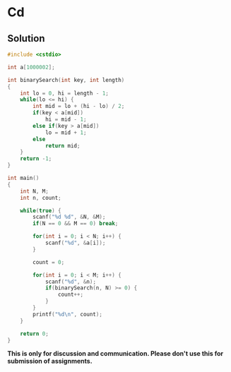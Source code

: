 # Cd

## Solution

```c++
#include <cstdio>

int a[1000002];

int binarySearch(int key, int length)
{
	int lo = 0, hi = length - 1;
	while(lo <= hi) {
		int mid = lo + (hi - lo) / 2;
		if(key < a[mid])
			hi = mid - 1;
		else if(key > a[mid])
			lo = mid + 1;
		else
			return mid;
	}
	return -1;
}

int main()
{
    int N, M;
    int n, count;

    while(true) {
        scanf("%d %d", &N, &M);
        if(N == 0 && M == 0) break;

        for(int i = 0; i < N; i++) {
            scanf("%d", &a[i]);
        }

        count = 0;

        for(int i = 0; i < M; i++) {
            scanf("%d", &n);
            if(binarySearch(n, N) >= 0) {
                count++;
            }
        }
        printf("%d\n", count);
    }

    return 0;
}

```


**This is only for discussion and communication. Please don't use this for submission of assignments.**